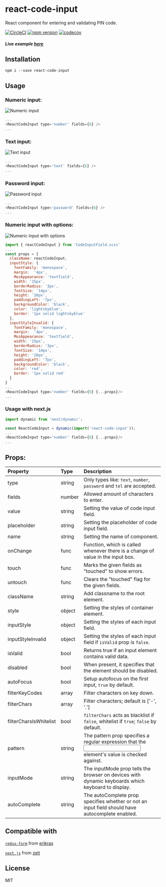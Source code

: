 # react-code-input
React component for entering and validating PIN code.

[![CircleCI](https://circleci.com/gh/40818419/react-code-input.svg?style=svg)](https://circleci.com/gh/40818419/react-code-input) [![npm version](https://badge.fury.io/js/react-code-input.svg)](https://badge.fury.io/js/react-code-input) [![codecov](https://codecov.io/gh/40818419/react-code-input/branch/master/graph/badge.svg)](https://codecov.io/gh/40818419/react-code-input)

##### Live example [here](https://40818419.github.io/react-code-input)

## Installation

`npm i --save react-code-input`

## Usage

### Numeric input:
![Numeric input](https://cloud.githubusercontent.com/assets/2235499/21593670/eafea336-d119-11e6-9d4b-738141f24b44.png)
```js
...
<ReactCodeInput type='number' fields={6} />
...
```

### Text input:
![Text input](https://cloud.githubusercontent.com/assets/2235499/21593708/61cebee2-d11a-11e6-9b8d-e99dbeeec23b.png)
```js
...
<ReactCodeInput type='text' fields={6} />
...
```
### Password input:
![Password input](https://cloud.githubusercontent.com/assets/2235499/21593710/65ed7252-d11a-11e6-995f-f0127af5bd9f.png)
```js
...
<ReactCodeInput type='password' fields={6} />
...
```
### Numeric input with options:
![Numeric input with options](https://cloud.githubusercontent.com/assets/2235499/21593674/f3bb887c-d119-11e6-8b3f-ba478a0f4692.png)
```js
import { reactCodeInput } from 'CodeInputField.scss'
...
const props = {
  className: reactCodeInput,
  inputStyle: {
    fontFamily: 'monospace',
    margin:  '4px',
    MozAppearance: 'textfield',
    width: '15px',
    borderRadius: '3px',
    fontSize: '14px',
    height: '26px',
    paddingLeft: '7px',
    backgroundColor: 'black',
    color: 'lightskyblue',
    border: '1px solid lightskyblue'
  },
  inputStyleInvalid: {
    fontFamily: 'monospace',
    margin:  '4px',
    MozAppearance: 'textfield',
    width: '15px',
    borderRadius: '3px',
    fontSize: '14px',
    height: '26px',
    paddingLeft: '7px',
    backgroundColor: 'black',
    color: 'red',
    border: '1px solid red'
  }
}
...
<ReactCodeInput type='number' fields={6} {...props}/>
...
```
### Usage with next.js
```js
import dynamic from 'next/dynamic';

const ReactCodeInput = dynamic(import('react-code-input'));
...
<ReactCodeInput type='number' fields={6} {...props}/>
...
```

## Props:

| Property               | Type   | Description                                                                                          |
| :--------------------- | :----- | :--------------------------------------------------------------------------------------------------- |
| type                   | string | Only types like: `text`, `number`, `password` and `tel` are accepted.                                |
| fields                 | number | Allowed amount of characters to enter.                                                               |
| value                  | string | Setting the value of code input field.                                                               |
| placeholder            | string | Setting the placeholder of code input field.                                                         |
| name                   | string | Setting the name of component.                                                                       |
| onChange               | func   | Function, which is called whenever there is a change of value in the input box.                      |
| touch                  | func   | Marks the given fields as "touched" to show errors.                                                  |
| untouch                | func   | Clears the "touched" flag for the given fields.                                                      |
| className              | string | Add classname to the root element.                                                                   |
| style                  | object | Setting the styles of container element.                                                             |
| inputStyle             | object | Setting the styles of each input field.                                                              |
| inputStyleInvalid      | object | Setting the styles of each input field if `isValid` prop is `false`.                                 |
| isValid                | bool   | Returns true if an input element contains valid data.                                                |
| disabled               | bool   | When present, it specifies that the element should be disabled.                                      |
| autoFocus              | bool   | Setup autofocus on the first input, `true` by default.                                               |
| filterKeyCodes         | array  | Filter characters on key down.                                                                       |
| filterChars            | array  | Filter characters; default is ['-', '.']                                                             |
| filterCharsIsWhitelist | bool   | `filterChars` acts as blacklist if `false`, whitelist if `true`; `false` by default.                 |
| pattern                | string | The pattern prop specifies a regular expression that the <input> element's value is checked against. |
| inputMode              | string | The inputMode prop tells the browser on devices with dynamic keyboards which keyboard to display.    |
| autoComplete           | string | The autoComplete prop specifies whether or not an input field should have autocomplete enabled.    |

## Compatible with
[`redux-form`](https://github.com/erikras/redux-form) from [erikras](https://github.com/erikras)

[`next.js`](https://github.com/zeit/next.js) from [zeit](https://github.com/zeit)

## License
MIT
